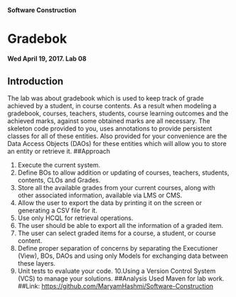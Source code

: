 #### Software Construction
# Gradebok
#### Wed April 19, 2017. Lab 08
## Introduction
The lab was about gradebook which is used to keep track of grade achieved by a
student, in course contents. As a result when modeling a gradebook, courses,
teachers, students, course learning outcomes and the achieved marks, against
some obtained marks are all necessary. The skeleton code provided to you, uses
annotations to provide persistent classes for all of these entities. Also
provided for your convenience are the Data Access Objects (DAOs) for these
entities which will allow you to store an entity or retrieve it.
##Approach
   1. Execute the current system.
   2. Define BOs to allow addition or updating of courses, teachers, students,
      contents, CLOs and Grades.
   3. Store all the available grades from your current courses, along with
      other associated information, available via LMS or CMS.
   4. Allow the user to export the data by printing it on the screen or
      generating a CSV file for it.
   5. Use only HCQL for retrieval operations.
   6. The user should be able to export all the information of a graded item.
7. The user can select graded items for a course, a student, or course content.
 8. Define proper separation of concerns by separating the Executioner (View), BOs, DAOs and using only Models for exchanging data between these layers.
9. Unit tests to evaluate your code.
10.Using a Version Control System (VCS) to manage your solutions.
##Analysis
 Used Maven for lab work.
##Link:
https://github.com/MaryamHashmi/Software-Construction
 

